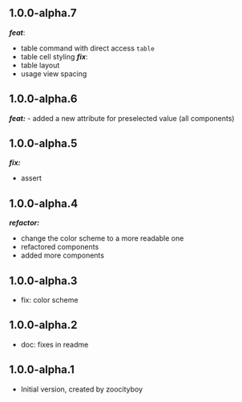 ## 1.0.0-alpha.7
***feat***:
  - table command with direct access `table`
  - table cell styling
***fix***:
  - table layout 
  - usage view spacing



## 1.0.0-alpha.6
***feat:***
    - added a new attribute for preselected value (all components)
## 1.0.0-alpha.5
***fix:***
- assert

## 1.0.0-alpha.4
***refactor:*** 
- change the color scheme to a more readable one
- refactored components
- added more components


## 1.0.0-alpha.3
- fix: color scheme

## 1.0.0-alpha.2

- doc: fixes in readme

## 1.0.0-alpha.1

- Initial version, created by zoocityboy
